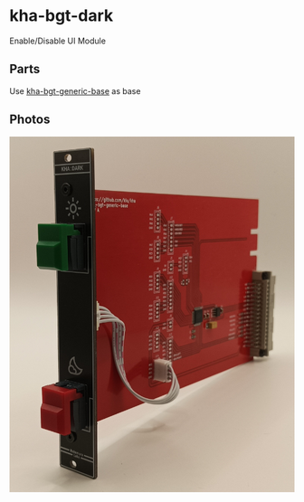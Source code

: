 # kha-bgt-dark

Enable/Disable UI Module

## Parts

Use [kha-bgt-generic-base](../../kha-bgt-misc/kha-bgt-generic-base/) as base

## Photos

<img src="kha-bgt-dark-photo.jpg" width="800"/>
